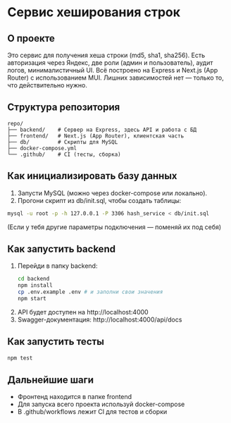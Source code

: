 # Сервис хеширования строк

## О проекте

Это сервис для получения хеша строки (md5, sha1, sha256). Есть авторизация через Яндекс, две роли (админ и пользователь), аудит логов, минималистичный UI. Всё построено на Express и Next.js (App Router) с использованием MUI. Лишних зависимостей нет — только то, что действительно нужно.

## Структура репозитория

```
repo/
├── backend/    # Сервер на Express, здесь API и работа с БД
├── frontend/   # Next.js (App Router), клиентская часть
├── db/         # Скрипты для MySQL
├── docker-compose.yml
└── .github/    # CI (тесты, сборка)
```

## Как инициализировать базу данных

1. Запусти MySQL (можно через docker-compose или локально).
2. Прогони скрипт из db/init.sql, чтобы создать таблицы:

```sh
mysql -u root -p -h 127.0.0.1 -P 3306 hash_service < db/init.sql
```

(Если у тебя другие параметры подключения — поменяй их под себя)

## Как запустить backend

1. Перейди в папку backend:
   ```sh
   cd backend
   npm install
   cp .env.example .env # и заполни свои значения
   npm start
   ```
2. API будет доступен на http://localhost:4000
3. Swagger-документация: http://localhost:4000/api/docs

## Как запустить тесты

```sh
npm test
```

## Дальнейшие шаги

- Фронтенд находится в папке frontend
- Для запуска всего проекта используй docker-compose
- В .github/workflows лежит CI для тестов и сборки

